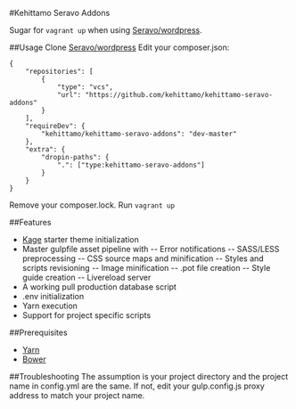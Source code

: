 #Kehittamo Seravo Addons

Sugar for `vagrant up` when using [Seravo/wordpress](https://github.com/Seravo/wordpress).

##Usage
Clone [Seravo/wordpress](https://github.com/kehittamo/wordpress)
Edit your composer.json:
```
{
	"repositories": [
	    {
            "type": "vcs",
            "url": "https://github.com/kehittamo/kehittamo-seravo-addons"
        }
    ],
    "requireDev": {
        "kehittamo/kehittamo-seravo-addons": "dev-master"
    },
    "extra": {
		"dropin-paths": {
			".": ["type:kehittamo-seravo-addons"]
		}
	}
}
```
Remove your composer.lock.
Run `vagrant up`

##Features
* [Kage](https://github.com/kehittamo/kage) starter theme initialization
* Master gulpfile asset pipeline with
-- Error notifications
-- SASS/LESS preprocessing
-- CSS source maps and minification
-- Styles and scripts revisioning
-- Image minification
-- .pot file creation
-- Style guide creation
-- Livereload server
* A working pull production database script
* .env initialization
* Yarn execution
* Support for project specific scripts

##Prerequisites
* [Yarn](https://yarnpkg.com/en/docs/install)
* [Bower](https://bower.io/)

##Troubleshooting
The assumption is your project directory and the project name in config.yml are the same. If not, edit your gulp.config.js proxy address to match your project name.
